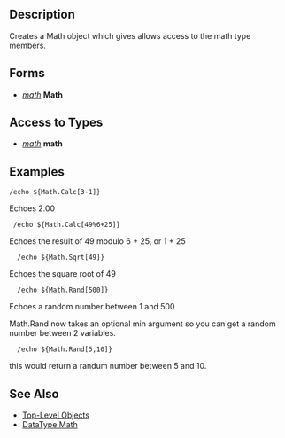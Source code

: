 ## Description

Creates a Math object which gives allows access to the math type members.

## Forms

-   *[math](../data-types/datatype-math.md)* **Math**

## Access to Types

-   *[math](../data-types/datatype-math.md)* **math**

## Examples

`/echo ${Math.Calc[3-1]}`

Echoes 2.00

` /echo ${Math.Calc[49%6+25]}`

Echoes the result of 49 modulo 6 + 25, or 1 + 25

`  /echo ${Math.Sqrt[49]}`

Echoes the square root of 49

`  /echo ${Math.Rand[500]}`

Echoes a random number between 1 and 500

Math.Rand now takes an optional min argument so you can get a random number between 2 variables.

`  /echo ${Math.Rand[5,10]}`

this would return a randum number between 5 and 10.

## See Also

-   [Top-Level Objects](top-level-objects.md)
-   [DataType:Math](../data-types/datatype-math.md)


